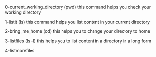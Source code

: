 0-current_working_directory (pwd) this command helps you check your working directory

1-listit (ls) this command helps you list content in your current directory

2-bring_me_home (cd) this helps you to change your directory to home

3-listfiles (ls -l) this helps you to list content in a directory in a long form

4-listmorefiles 
